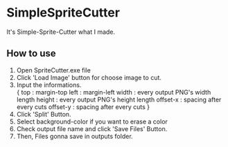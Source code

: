 # SimpleSpriteCutter
It's Simple-Sprite-Cutter what I made.

## How to use
1. Open SpriteCutter.exe file
2. Click 'Load Image' button for choose image to cut.
3. Input the informations.<br>
   {
     top : margin-top
     left : margin-left
     width : every output PNG's width length
     height : every output PNG's height length
     offset-x : spacing after every cuts
     offset-y : spacing after every cuts
   }
5. Click 'Split' Button.
6. Select background-color if you want to erase a color
7. Check output file name and click 'Save Files' Button.
8. Then, Files gonna save in outputs folder.
